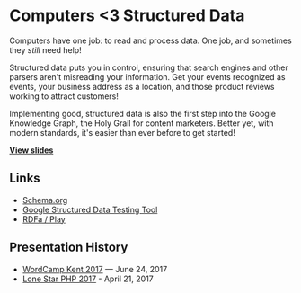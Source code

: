 # Computers <3 Structured Data

Computers have one job: to read and process data. One job, and sometimes they *still* need help!

Structured data puts you in control, ensuring that search engines and other parsers aren't misreading your information. Get your events recognized as events, your business address as a location, and those product reviews working to attract customers!

Implementing good, structured data is also the first step into the Google Knowledge Graph, the Holy Grail for content marketers. Better yet, with modern standards, it's easier than ever before to get started!

**[View slides](https://stevegrunwell.github.io/structured-data)**

## Links

* [Schema.org](https://schema.org)
* [Google Structured Data Testing Tool](https://search.google.com/structured-data/testing-tool/)
* [RDFa / Play](https://rdfa.info/play/)


## Presentation History

* [WordCamp Kent 2017](https://2017.kent.wordcamp.org/) — June 24, 2017
* [Lone Star PHP 2017](http://lonestarphp.com/) - April 21, 2017
